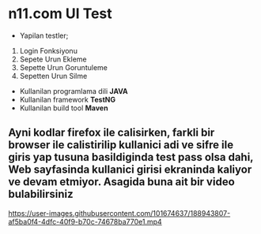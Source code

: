 # n11.com UI Test
- Yapilan testler;
1. Login Fonksiyonu
2. Sepete Urun Ekleme
3. Sepette Urun Goruntuleme
4. Sepetten Urun Silme

* Kullanilan programlama dili **JAVA**
* Kullanilan framework **TestNG**
* Kullanilan build tool **Maven**
## Ayni kodlar firefox ile calisirken, farkli bir browser ile calistirilip kullanici adi ve sifre ile giris yap tusuna basildiginda test pass olsa dahi, Web sayfasinda kullanici girisi ekraninda kaliyor ve devam etmiyor. Asagida buna ait bir video bulabilirsiniz
		
https://user-images.githubusercontent.com/101674637/188943807-af5ba0f4-4dfc-40f9-b70c-74678ba770e1.mp4

